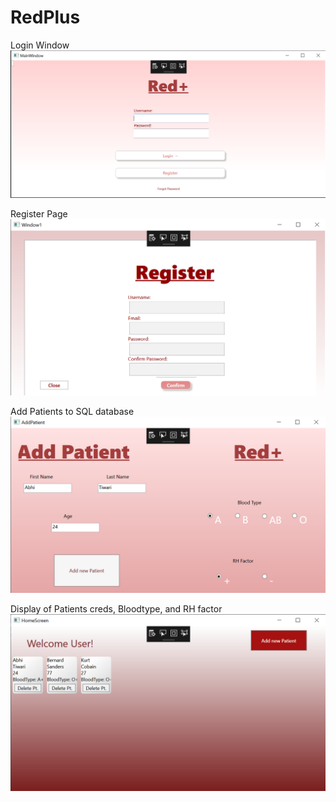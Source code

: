 # RedPlus
Login Window
![](Red/RedPlus/Images/redpluslogin.png)

Register Page
![](Red/RedPlus/Images/redplusregister.png)

Add Patients to SQL database
![](Red/RedPlus/Images/redplusaddpt.png)

Display of Patients creds, Bloodtype, and RH factor
![](Red/RedPlus/Images/redplushomepage.png)
